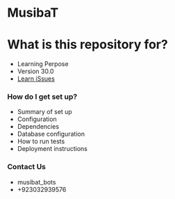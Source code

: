 # MusibaT #


# What is this repository for? #

* Learning Perpose
* Version 30.0
* [Learn iSsues](https://bitbucket.org/shahzain83/musibat/issues)

### How do I get set up? ###

* Summary of set up
* Configuration
* Dependencies
* Database configuration
* How to run tests
* Deployment instructions

### Contact Us ###

* musibat_bots
* +923032939576